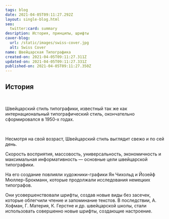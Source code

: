 ```yaml
---
tags: blog
date: 2021-04-05T09:11:27.292Z
layout: single-blog.html
seo:
  twitter:card: summary
desription: История, принципы, шрифты
caver-blog:
  url: /static/images/swiss-cover.jpg
  alt: Swiss Cover
name: Швейцарская Типографика
created-on: 2021-04-05T09:11:27.311Z
updated-on: 2021-04-05T09:11:27.331Z
published-on: 2021-04-05T09:11:27.350Z
---
```

## История

<!--StartFragment-->

**⠀**

<!--EndFragment-->

Швейцарский стиль типографики, известный так же как интернациональный типографический стиль, окончательно сформировался в 1950-х годах.

<!--StartFragment-->

**⠀**

<!--EndFragment-->

Несмотря на свой возраст, Швейцарский стиль выглядит свежо и по сей день.

Скорость восприятия, массовость, универсальность, экономичность и максимальная информативность — основные цели швейцарской типографики.

На его создание повлияли художники-графики Ян Чихольд и Йозейф Мюллер-Брокманн, которые продолжали исследования немецких типографов.

Они усовершенствовали шрифты, создав новые виды без засечек, которые облегчили чтение и запоминание текстов. В последствии, А. Хофман, Г. Материя, К. Герстне и др. швейцарской школы, стали использовать совершенно новые шрифты, создающие настроение.